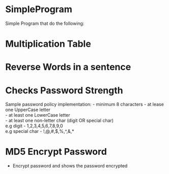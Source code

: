 # SimpleProgram
Simple Program that do the following:

# Multiplication Table
# Reverse Words in a sentence 
# Checks Password Strength
   Sample password policy implementation:
    - minimum 8 characters
    - at lease one UpperCase letter<br />
    - at least one LowerCase letter<br />
    - at least one non-letter char (digit OR special char) <br />
	e.g digit - 1,2,3,4,5,6,7,8,9,0<br />
	e.g special char - !,@,#,$,%,^,&,*<br />
# MD5 Encrypt Password
- Encrypt password and shows the password encrypted